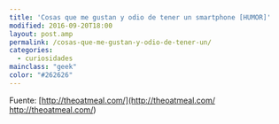 ```yaml
---
title: 'Cosas que me gustan y odio de tener un smartphone [HUMOR]'
modified: 2016-09-20T18:00
layout: post.amp
permalink: /cosas-que-me-gustan-y-odio-de-tener-un/
categories:
  - curiosidades
mainclass: "geek"
color: "#262626"
---
```


<figure>
    <a href="https://3.bp.blogspot.com/-CJyM4IL1WA0/TkvvBHtN1TI/AAAAAAAAAuI/7_KZkLlzAok/s1600/1.png"><amp-img width="581" height="494" layout="responsive"  src="https://3.bp.blogspot.com/-CJyM4IL1WA0/TkvvBHtN1TI/AAAAAAAAAuI/7_KZkLlzAok/s1600/1.png"></amp-img></a>
</figure>

<!--more-->

<figure>
    <a href="https://2.bp.blogspot.com/-aPJ-XUYzKx8/TkvvBRxT-jI/AAAAAAAAAuQ/rrEYvG2Lttc/s1600/3.png"><amp-img width="588" height="767" layout="responsive"  src="https://2.bp.blogspot.com/-aPJ-XUYzKx8/TkvvBRxT-jI/AAAAAAAAAuQ/rrEYvG2Lttc/s1600/3.png"></amp-img></a>
</figure>

<figure>
    <a href="https://4.bp.blogspot.com/-KgxlqoIYV8I/TkvvByrDHoI/AAAAAAAAAuY/JyYbyKm3a7s/s1600/4.png"  ><amp-img width="508" height="1309" layout="responsive"  src="https://4.bp.blogspot.com/-KgxlqoIYV8I/TkvvByrDHoI/AAAAAAAAAuY/JyYbyKm3a7s/s1600/4.png"></amp-img></a>
</figure>

<figure>
    <a href="https://4.bp.blogspot.com/-3E-_uL25cS4/TkvvCBheG-I/AAAAAAAAAug/MZ2mRo8hRpQ/s1600/5.png"  ><amp-img width="558" height="1600" layout="responsive"  src="https://4.bp.blogspot.com/-3E-_uL25cS4/TkvvCBheG-I/AAAAAAAAAug/MZ2mRo8hRpQ/s1600/5.png"></amp-img></a>
</figure>

<figure>
    <a href="https://3.bp.blogspot.com/-GSQJlaYUagU/TkvvCkJr8tI/AAAAAAAAAuo/sMZxYTThkWg/s1600/7.png"  ><amp-img width="604" height="470" layout="responsive"  src="https://3.bp.blogspot.com/-GSQJlaYUagU/TkvvCkJr8tI/AAAAAAAAAuo/sMZxYTThkWg/s1600/7.png"></amp-img></a>
</figure>

<figure>
    <a href="https://4.bp.blogspot.com/-jzWxU1bXjHk/TkvvKi3gfNI/AAAAAAAAAuw/aQK01ps_gLo/s1600/8.png"  ><amp-img width="541" height="1144" layout="responsive"  src="https://4.bp.blogspot.com/-jzWxU1bXjHk/TkvvKi3gfNI/AAAAAAAAAuw/aQK01ps_gLo/s1600/8.png"></amp-img></a>
</figure>

<figure>
    <a href="https://4.bp.blogspot.com/-77SLqwtT_78/TkvvK_Y3YhI/AAAAAAAAAu4/rvO-e1b8_g4/s1600/11.png"  ><amp-img width="524" height="601" layout="responsive"  src="https://4.bp.blogspot.com/-77SLqwtT_78/TkvvK_Y3YhI/AAAAAAAAAu4/rvO-e1b8_g4/s1600/11.png"></amp-img></a>
</figure>

Fuente: [http://theoatmeal.com/](http://theoatmeal.com/ http://theoatmeal.com/)
